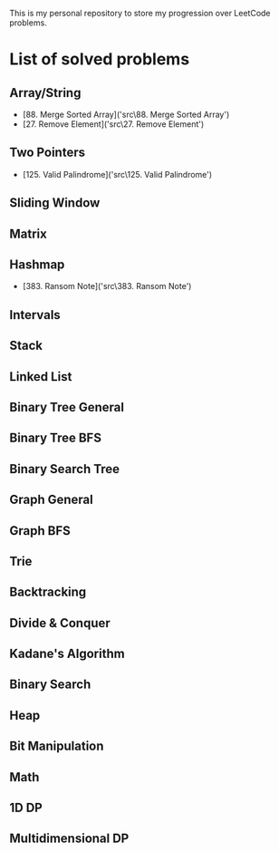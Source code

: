 This is my personal repository to store my progression over LeetCode problems.

# List of solved problems

## Array/String
- [88. Merge Sorted Array]('src\88. Merge Sorted Array')
- [27. Remove Element]('src\27. Remove Element')

## Two Pointers
- [125. Valid Palindrome]('src\125. Valid Palindrome')

## Sliding Window

## Matrix

## Hashmap
- [383. Ransom Note]('src\383. Ransom Note')

## Intervals

## Stack

## Linked List

## Binary Tree General

## Binary Tree BFS

## Binary Search Tree

## Graph General

## Graph BFS

## Trie

## Backtracking

## Divide & Conquer

## Kadane's Algorithm

## Binary Search 

## Heap

## Bit Manipulation

## Math

## 1D DP

## Multidimensional DP
